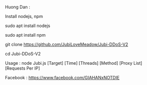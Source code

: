 Huong Dan :

Install nodejs, npm

sudo apt install nodejs

sudo apt install npm

git clone https://github.com/JubiLoveMeadow/Jubi-DDoS-V2

cd Jubi-DDoS-V2

Usage : node Jubi.js [Target] [Time] [Threads] [Method] [Proxy List] [Requests Per IP]

Facebook : https://www.facebook.com/GIAHANxNOTDIE